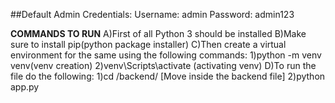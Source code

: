 ##Default Admin Credentials:
Username: admin
Password: admin123

**COMMANDS TO RUN**
A)First of all Python 3 should be installed
B)Make sure to install pip(python package installer)
C)Then create a virtual environment for the same using the following commands:
    1)python -m venv venv(venv creation)
    2)venv\Scripts\activate (activating venv)
D)To run the file do the following:
    1)cd <path>/backend/ [Move inside the backend file]
    2)python app.py